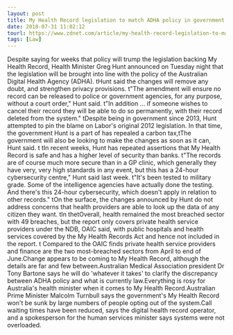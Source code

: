 ```yaml
---
layout: post
title: My Health Record legislation to match ADHA policy in government backdown
date: 2018-07-31 11:02:12
tourl: https://www.zdnet.com/article/my-health-record-legislation-to-match-adha-policy-in-hunt-backdown/
tags: [Law]
---
```

Despite saying for weeks that policy will trump the legislation backing My Health Record, Health Minister Greg Hunt announced on Tuesday night that the legislation will be brought into line with the policy of the Australian Digital Health Agency (ADHA). tHunt said the changes will remove any doubt, and strengthen privacy provisions. t"The amendment will ensure no record can be released to police or government agencies, for any purpose, without a court order," Hunt said. t"In addition ... if someone wishes to cancel their record they will be able to do so permanently, with their record deleted from the system." tDespite being in government since 2013, Hunt attempted to pin the blame on Labor's original 2012 legislation. In that time, the government Hunt is a part of has repealed a carbon tax,tThe government will also be looking to make the changes as soon as it can, Hunt said. t tIn recent weeks, Hunt has repeated assertions that My Health Record is safe and has a higher level of security than banks. t"The records are of course much more secure than in a GP clinic, which generally they have very, very high standards in any event, but this has a 24-hour cybersecurity centre," Hunt said last week. t"It's been tested to military grade. Some of the intelligence agencies have actually done the testing. And there's this 24-hour cybersecurity, which doesn't apply in relation to other records." tOn the surface, the changes announced by Hunt do not address concerns that health providers are able to look up the data of any citizen they want. tIn thetOverall, health remained the most breached sector with 49 breaches, but the report only covers private health service providers under the NDB, OAIC said, with public hospitals and health services covered by the My Health Records Act and hence not included in the report. t Compared to the OAIC finds private health service providers and finance are the two most-breached sectors from April to end of June.Change appears to be coming to My Health Record, although the details are far and few between.Australian Medical Association president Dr Tony Bartone says he will do 'whatever it takes' to clarify the discrepancy between ADHA policy and what is currently law.Everything is rosy for Australia's health minister when it comes to My Health Record.Australian Prime Minister Malcolm Turnbull says the government's My Health Record won't be sunk by large numbers of people opting out of the system.Call waiting times have been reduced, says the digital health record operator, and a spokesperson for the human services minister says systems were not overloaded.